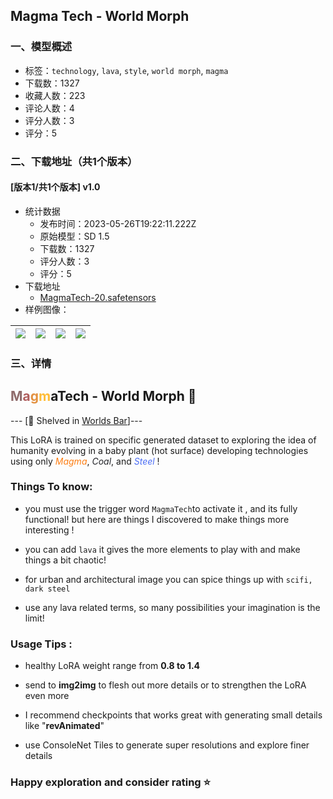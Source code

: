 ## Magma Tech - World Morph
### 一、模型概述

- 标签：`technology`, `lava`, `style`, `world morph`, `magma`
- 下载数：1327
- 收藏人数：223
- 评论人数：4
- 评分人数：3
- 评分：5

### 二、下载地址（共1个版本）

#### [版本1/共1个版本] v1.0

- 统计数据
  - 发布时间：2023-05-26T19:22:11.222Z
  - 原始模型：SD 1.5
  - 下载数：1327
  - 评分人数：3
  - 评分：5
- 下载地址
  - [MagmaTech-20.safetensors](https://civitai.com/api/download/models/82034)
- 样例图像：

| <img src="https://image.civitai.com/xG1nkqKTMzGDvpLrqFT7WA/713a8e3f-3803-42ea-ac90-3e0c4c686d17/width=450/922727.jpeg" /> | <img src="https://image.civitai.com/xG1nkqKTMzGDvpLrqFT7WA/e21d4358-ca3f-42bb-b662-f6d2e0ee2960/width=450/922729.jpeg" /> | <img src="https://image.civitai.com/xG1nkqKTMzGDvpLrqFT7WA/517fd2b3-94e2-4e8d-8e45-9e838eb9d58d/width=450/922732.jpeg" /> | <img src="https://image.civitai.com/xG1nkqKTMzGDvpLrqFT7WA/d23bc317-3011-430f-ae47-4f695a287d66/width=450/922761.jpeg" /> |
| ---- | ---- | ---- | ---- |


### 三、详情
<h2 id="heading-29"><span style="color:#8f6b6b">M</span><span style="color:#b05d5d">a</span><span style="color:#e39140">g</span><span style="color:#ffbd38">m</span>aTech - World Morph 🌋</h2><p><span>--- [🍷 Shelved in </span><a target="_blank" rel="ugc" href="https://civitai.com/articles/690"><span>Worlds Bar</span></a><span>]---</span></p><p>This LoRA is trained on specific generated dataset to exploring the idea of humanity evolving in a baby plant (hot surface) developing technologies using only <em><span style="color:rgb(253, 126, 20)">Magma</span></em>, <em><span style="color:rgb(37, 38, 43)">Coal</span></em>, and <em><span style="color:rgb(76, 110, 245)">Steel </span></em>!</p><p></p><h3 id="heading-30">Things To know:</h3><ul><li><p>you must use the trigger word <code>MagmaTech</code>to activate it , and its fully functional! but here are things I discovered to make things more interesting !</p></li><li><p>you can add <code>lava</code> it gives the more elements to play with and make things a bit chaotic!</p></li><li><p>for urban and architectural image you can spice things up with <code>scifi, dark steel</code></p></li><li><p>use any lava related terms, so many possibilities your imagination is the limit!</p></li></ul><p></p><h3 id="heading-31">Usage Tips :</h3><ul><li><p>healthy LoRA weight range from <strong>0.8 to 1.4</strong></p></li><li><p>send to <strong>img2img</strong> to flesh out more details or to strengthen the LoRA even more</p></li><li><p>I recommend checkpoints that works great with generating small details like "<strong>revAnimated</strong>"</p></li><li><p>use ConsoleNet Tiles to generate super resolutions and explore finer details</p></li></ul><p></p><h3 id="heading-32">Happy exploration and consider rating ⭐</h3>